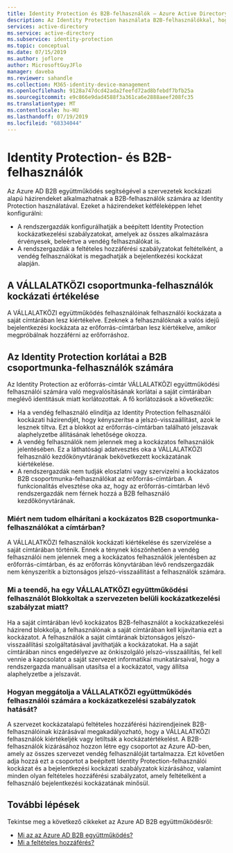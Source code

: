 ```yaml
---
title: Identity Protection és B2B-felhasználók – Azure Active Directory
description: Az Identity Protection használata B2B-felhasználókkal, hogyan működik és ismert korlátozások
services: active-directory
ms.service: active-directory
ms.subservice: identity-protection
ms.topic: conceptual
ms.date: 07/15/2019
ms.author: joflore
author: MicrosoftGuyJFlo
manager: daveba
ms.reviewer: sahandle
ms.collection: M365-identity-device-management
ms.openlocfilehash: 9128a747dcd42ada2feefd72ad8bfebdf7bfb25a
ms.sourcegitcommit: e9c866e9dad4588f3a361ca6e2888aeef208fc35
ms.translationtype: MT
ms.contentlocale: hu-HU
ms.lasthandoff: 07/19/2019
ms.locfileid: "68334044"
---
```

# <a name="identity-protection-and-b2b-users"></a>Identity Protection- és B2B-felhasználók

Az Azure AD B2B együttműködés segítségével a szervezetek kockázati alapú házirendeket alkalmazhatnak a B2B-felhasználók számára az Identity Protection használatával. Ezeket a házirendeket kétféleképpen lehet konfigurálni:

- A rendszergazdák konfigurálhatják a beépített Identity Protection kockázatkezelési szabályzatokat, amelyek az összes alkalmazásra érvényesek, beleértve a vendég felhasználókat is.
- A rendszergazdák a feltételes hozzáférési szabályzatokat feltételként, a vendég felhasználókat is megadhatják a bejelentkezési kockázat alapján.

## <a name="how-is-risk-evaluated-for-b2b-collaboration-users"></a>A VÁLLALATKÖZI csoportmunka-felhasználók kockázati értékelése

A VÁLLALATKÖZI együttműködés felhasználóinak felhasználói kockázata a saját címtárában lesz kiértékelve. Ezeknek a felhasználóknak a valós idejű bejelentkezési kockázata az erőforrás-címtárban lesz kiértékelve, amikor megpróbálnak hozzáférni az erőforráshoz.

## <a name="limitations-of-identity-protection-for-b2b-collaboration-users"></a>Az Identity Protection korlátai a B2B csoportmunka-felhasználók számára

Az Identity Protection az erőforrás-címtár VÁLLALATKÖZI együttműködési felhasználói számára való megvalósításának korlátai a saját címtárában meglévő identitásuk miatt korlátozottak. A fő korlátozások a következők:

- Ha a vendég felhasználó elindítja az Identity Protection felhasználói kockázati házirendjét, hogy kényszerítse a jelszó-visszaállítást, azok le lesznek tiltva. Ezt a blokkot az erőforrás-címtárban található jelszavak alaphelyzetbe állításának lehetősége okozza.
- A vendég felhasználók nem jelennek meg a kockázatos felhasználók jelentésében. Ez a láthatósági adatvesztés oka a VÁLLALATKÖZI felhasználó kezdőkönyvtárának bekövetkezett kockázatának kiértékelése.
- A rendszergazdák nem tudják eloszlatni vagy szervizelni a kockázatos B2B csoportmunka-felhasználókat az erőforrás-címtárban. A funkcionalitás elvesztése oka az, hogy az erőforrás-címtárban lévő rendszergazdák nem férnek hozzá a B2B felhasználó kezdőkönyvtárának.

### <a name="why-cant-i-remediate-risky-b2b-collaboration-users-in-my-directory"></a>Miért nem tudom elhárítani a kockázatos B2B csoportmunka-felhasználókat a címtárban?

A VÁLLALATKÖZI felhasználók kockázati kiértékelése és szervizelése a saját címtárában történik. Ennek a ténynek köszönhetően a vendég felhasználói nem jelennek meg a kockázatos felhasználók jelentésben az erőforrás-címtárban, és az erőforrás könyvtárában lévő rendszergazdák nem kényszerítik a biztonságos jelszó-visszaállítást a felhasználók számára.

### <a name="what-do-i-do-if-a-b2b-collaboration-user-was-blocked-due-to-a-risk-based-policy-in-my-organization"></a>Mi a teendő, ha egy VÁLLALATKÖZI együttműködési felhasználót Blokkoltak a szervezeten belüli kockázatkezelési szabályzat miatt?

Ha a saját címtárában lévő kockázatos B2B-felhasználót a kockázatkezelési házirend blokkolja, a felhasználónak a saját címtárában kell kijavítania ezt a kockázatot. A felhasználók a saját címtárának biztonságos jelszó-visszaállítási szolgáltatásával javíthatják a kockázatokat. Ha a saját címtárában nincs engedélyezve az önkiszolgáló jelszó-visszaállítás, fel kell vennie a kapcsolatot a saját szervezet informatikai munkatársaival, hogy a rendszergazda manuálisan utasítsa el a kockázatot, vagy állítsa alaphelyzetbe a jelszavát.

### <a name="how-do-i-prevent-b2b-collaboration-users-from-being-impacted-by-risk-based-policies"></a>Hogyan meggátolja a VÁLLALATKÖZI együttműködés felhasználói számára a kockázatkezelési szabályzatok hatását?

A szervezet kockázatalapú feltételes hozzáférési házirendjeinek B2B-felhasználóinak kizárásával megakadályozható, hogy a VÁLLALATKÖZI felhasználók kiértékeljék vagy letiltsák a kockázatértékelést. A B2B-felhasználók kizárásához hozzon létre egy csoportot az Azure AD-ben, amely az összes szervezet vendég felhasználóját tartalmazza. Ezt követően adja hozzá ezt a csoportot a beépített Identity Protection-felhasználói kockázat és a bejelentkezési kockázati szabályzatok kizárásához, valamint minden olyan feltételes hozzáférési szabályzatot, amely feltételként a felhasználó bejelentkezési kockázatának minősül.

## <a name="next-steps"></a>További lépések

Tekintse meg a következő cikkeket az Azure AD B2B együttműködésről:

- [Mi az az Azure AD B2B együttműködés?](../b2b/what-is-b2b.md)
- [Mi a feltételes hozzáférés?](../conditional-access/overview.md)
